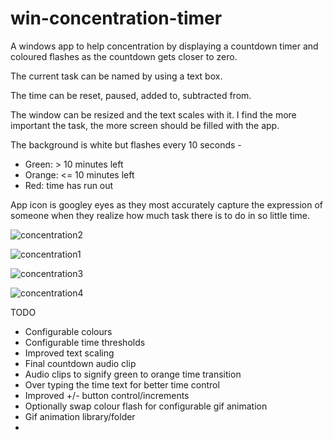 # win-concentration-timer
 
A windows app to help concentration by displaying a countdown timer and coloured flashes as the countdown gets closer to zero.

The current task can be named by using a text box.

The time can be reset, paused, added to, subtracted from.

The window can be resized and the text scales with it. I find the more important the task, the more screen should be filled with the app.

The background is white but flashes every 10 seconds - 
* Green: > 10 minutes left
* Orange: <= 10 minutes left
* Red: time has run out

App icon is googley eyes as they most accurately capture the expression of someone when they realize how much task there is to do in so little time.

![concentration2](https://user-images.githubusercontent.com/3395522/144225274-1eb9bf43-bf58-4f36-9d52-38a4686808f4.png)


![concentration1](https://user-images.githubusercontent.com/3395522/144225300-ef1b0774-47af-462d-9788-d682779c557c.png)


![concentration3](https://user-images.githubusercontent.com/3395522/144225323-6c6bdbc5-6d94-410c-8880-98edbbe46acb.png)


![concentration4](https://user-images.githubusercontent.com/3395522/144225334-2a453bc1-51c4-4167-b9ab-3356f1bc6812.png)


TODO
* Configurable colours
* Configurable time thresholds
* Improved text scaling
* Final countdown audio clip
* Audio clips to signify green to orange time transition
* Over typing the time text for better time control
* Improved +/- button control/increments
* Optionally swap colour flash for configurable gif animation
* Gif animation library/folder
* 
